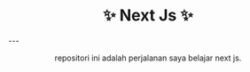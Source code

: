 <h1 align="center">✨ Next Js ✨</h1>
---
<p style="text-align: center;">repositori ini adalah perjalanan saya belajar next js.</P>

